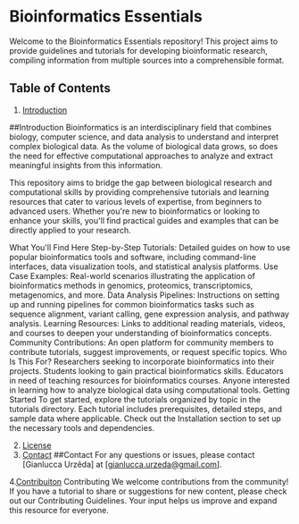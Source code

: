 # Bioinformatics Essentials

Welcome to the Bioinformatics Essentials repository! This project aims to provide guidelines and tutorials for developing bioinformatic research, compiling information from multiple sources into a comprehensible format.

## Table of Contents
1. [Introduction](#introduction)

##Introduction
Bioinformatics is an interdisciplinary field that combines biology, computer science, and data analysis to understand and interpret complex biological data. As the volume of biological data grows, so does the need for effective computational approaches to analyze and extract meaningful insights from this information.

This repository aims to bridge the gap between biological research and computational skills by providing comprehensive tutorials and learning resources that cater to various levels of expertise, from beginners to advanced users. Whether you're new to bioinformatics or looking to enhance your skills, you'll find practical guides and examples that can be directly applied to your research.

What You'll Find Here
Step-by-Step Tutorials: Detailed guides on how to use popular bioinformatics tools and software, including command-line interfaces, data visualization tools, and statistical analysis platforms.
Use Case Examples: Real-world scenarios illustrating the application of bioinformatics methods in genomics, proteomics, transcriptomics, metagenomics, and more.
Data Analysis Pipelines: Instructions on setting up and running pipelines for common bioinformatics tasks such as sequence alignment, variant calling, gene expression analysis, and pathway analysis.
Learning Resources: Links to additional reading materials, videos, and courses to deepen your understanding of bioinformatics concepts.
Community Contributions: An open platform for community members to contribute tutorials, suggest improvements, or request specific topics.
Who Is This For?
Researchers seeking to incorporate bioinformatics into their projects.
Students looking to gain practical bioinformatics skills.
Educators in need of teaching resources for bioinformatics courses.
Anyone interested in learning how to analyze biological data using computational tools.
Getting Started
To get started, explore the tutorials organized by topic in the tutorials directory. Each tutorial includes prerequisites, detailed steps, and sample data where applicable. Check out the Installation section to set up the necessary tools and dependencies.


2. [License](#license)
3. [Contact](#contact)
##Contact
For any questions or issues, please contact [Gianlucca Urzêda] at [gianlucca.urzeda@gmail.com].

4.[Contribuiton](#contribution)
Contributing
We welcome contributions from the community! If you have a tutorial to share or suggestions for new content, please check out our Contributing Guidelines. Your input helps us improve and expand this resource for everyone.

